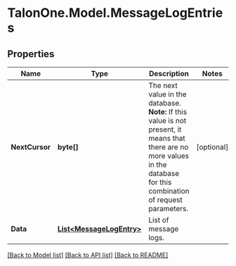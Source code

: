 # TalonOne.Model.MessageLogEntries
## Properties

Name | Type | Description | Notes
------------ | ------------- | ------------- | -------------
**NextCursor** | **byte[]** | The next value in the database.  **Note:** If this value is not present, it means that there are no more values in the database for this combination of request parameters.  | [optional] 
**Data** | [**List&lt;MessageLogEntry&gt;**](MessageLogEntry.md) | List of message logs. | 

[[Back to Model list]](../README.md#documentation-for-models) [[Back to API list]](../README.md#documentation-for-api-endpoints) [[Back to README]](../README.md)

